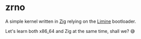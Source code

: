 # zrno

A simple kernel written in [Zig](https://ziglang.org/) relying on the [Limine](https://limine-bootloader.org/) bootloader. 

Let's learn both x86_64 and Zig at the same time, shall we? 😅
